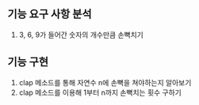 ## 기능 요구 사항 분석
1. 3, 6, 9가 들어간 숫자의 개수만큼 손뼉치기

## 기능 구현
1. clap 메소드를 통해 자연수 n에 손뼉을 쳐야하는지 알아보기
2. clap 메소드를 이용해 1부터 n까지 손뼉치는 횟수 구하기

